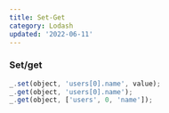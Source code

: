 ```yaml
---
title: Set-Get
category: Lodash
updated: '2022-06-11'
---
```


### Set/get

```js
_.set(object, 'users[0].name', value);
_.get(object, 'users[0].name');
_.get(object, ['users', 0, 'name']);
```
